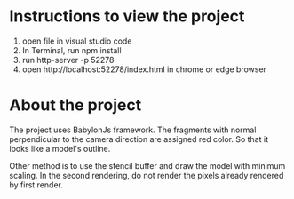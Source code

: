 # Instructions to view the project 

1. open file in visual studio code
2. In Terminal, run npm install
3. run http-server -p 52278
4. open http://localhost:52278/index.html in chrome or edge browser


# About the project

The project uses BabylonJs framework.
The fragments with normal perpendicular to the camera direction are assigned red color. 
So that it looks like a model's outline. 

Other method is to use the stencil buffer and draw the model with minimum 
scaling. In the second rendering, do not render the pixels already rendered 
by first render.
